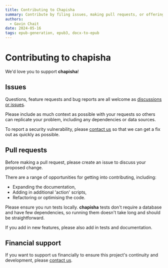 ```yaml
---
title: Contributing to Chapisha
summary: Contribute by filing issues, making pull requests, or offering financial support.
authors:
  - Gavin Chait
date: 2024-05-16
tags: epub-generation, epub3, docx-to-epub
---
```


# Contributing to **chapisha**

We'd love you to support **chapisha**!

## Issues

Questions, feature requests and bug reports are all welcome as 
[discussions or issues](https://github.com/whythawk/chapisha/issues/new/choose).

Please include as much context as possible with your requests so others can replicate your problem, including any
dependencies or data sources.

To report a security vulnerability, please [contact us](https://whythawk.com/index.php/contact-us) so that we can get a fix out
as quickly as possible.

## Pull requests

Before making a pull request, please create an issue to discuss your proposed change.

There are a range of opportunities for getting into contributing, including:

- Expanding the documentation,
- Adding in additional 'action' scripts,
- Refactoring or optimising the code.

Please ensure you run tests locally. **chapisha** tests don't require a database and have few dependencies, so running them
doesn't take long and should be straightforward.

If you add in new features, please also add in tests and documentation.

## Financial support

If you want to support us financially to ensure this project's continuity and development, please 
[contact us](https://whythawk.com/index.php/contact-us).